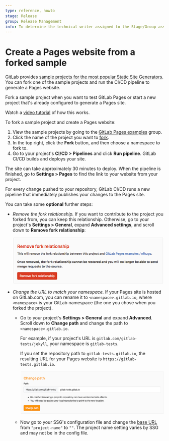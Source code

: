 ```yaml
---
type: reference, howto
stage: Release
group: Release Management
info: To determine the technical writer assigned to the Stage/Group associated with this page, see https://about.gitlab.com/handbook/engineering/ux/technical-writing/#designated-technical-writers
---
```


# Create a Pages website from a forked sample

GitLab provides [sample projects for the most popular Static Site Generators](https://gitlab.com/pages).
You can fork one of the sample projects and run the CI/CD pipeline to generate a Pages website.

Fork a sample project when you want to test GitLab Pages or start a new project that's already
configured to generate a Pages site.

<i class="fa fa-youtube-play youtube" aria-hidden="true"></i> Watch a [video tutorial](https://www.youtube.com/watch?v=TWqh9MtT4Bg) of how this works.

To fork a sample project and create a Pages website:

1. View the sample projects by going to the [GitLab Pages examples](https://gitlab.com/pages) group.
1. Click the name of the project you want to [fork](../../../../gitlab-basics/fork-project.md).
1. In the top right, click the **Fork** button, and then choose a namespace to fork to.
1. Go to your project's **CI/CD > Pipelines** and click **Run pipeline**.
   GitLab CI/CD builds and deploys your site.

The site can take approximately 30 minutes to deploy.
When the pipeline is finished, go to **Settings > Pages** to find the link to your website from your project.

For every change pushed to your repository, GitLab CI/CD runs a new pipeline
that immediately publishes your changes to the Pages site.

You can take some **optional** further steps:

- _Remove the fork relationship._ If you want to contribute to the project you forked from,
  you can keep this relationship. Otherwise, go to your project's **Settings > General**,
  expand **Advanced settings**, and scroll down to **Remove fork relationship**:

  ![Remove fork relationship](../img/remove_fork_relationship_v13_1.png)

- _Change the URL to match your namespace._ If your Pages site is hosted on GitLab.com,
  you can rename it to `<namespace>.gitlab.io`, where `<namespace>` is your GitLab namespace
  (the one you chose when you forked the project).

  - Go to your project's **Settings > General** and expand **Advanced**. Scroll down to
    **Change path** and change the path to `<namespace>.gitlab.io`.

    For example, if your project's URL is `gitlab.com/gitlab-tests/jekyll`, your namespace is
    `gitlab-tests`.

    If you set the repository path to `gitlab-tests.gitlab.io`,
    the resulting URL for your Pages website is `https://gitlab-tests.gitlab.io`.

    ![Change repo's path](../img/change_path_v12_10.png)

  - Now go to your SSG's configuration file and change the [base URL](../getting_started_part_one.md#urls-and-baseurls)
    from `"project-name"` to `""`. The project name setting varies by SSG and may not be in the config file.
